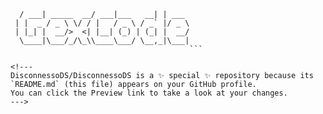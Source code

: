 ```   ____            ____          _      
  / ___| _____  __/ ___|___   __| | ___ 
 | |  _ / _ \ \/ / |   / _ \ / _` |/ _ \
 | |_| |  __/>  <| |__| (_) | (_| |  __/
  \____|\___/_/\_\\____\___/ \__,_|\___|
                                        ```

<!---
DisconnessoDS/DisconnessoDS is a ✨ special ✨ repository because its `README.md` (this file) appears on your GitHub profile.
You can click the Preview link to take a look at your changes.
--->
